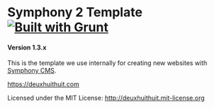 # Symphony 2 Template [![Built with Grunt](https://cdn.gruntjs.com/builtwith.png)](http://gruntjs.com/)

#### Version 1.3.x

This is the template we use internally for creating new websites with [Symphony CMS](http://www.getsymphony.com/).

<https://deuxhuithuit.com>

Licensed under the MIT License: <http://deuxhuithuit.mit-license.org>